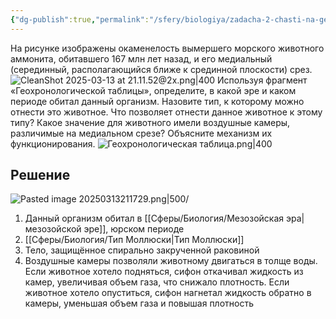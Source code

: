 ```yaml
---
{"dg-publish":true,"permalink":"/sfery/biologiya/zadacha-2-chasti-na-geohronologicheskuyu-shkalu-nautilus/","tags":["Эволюция"]}
---
```


На рисунке изображены окаменелость вымершего морского животного аммонита, обитавшего 167 млн лет назад, и его медиальный (серединный, располагающийся ближе к срединной плоскости) срез.
![CleanShot 2025-03-13 at 21.11.52@2x.png|400](/img/user/%D0%90%D1%80%D1%85%D0%B8%D0%B2/%D0%9A%D1%8D%D1%88/CleanShot%202025-03-13%20at%2021.11.52@2x.png)
Используя фрагмент «Геохронологической таблицы», определите, в какой эре и каком периоде обитал данный организм. Назовите тип, к которому можно отнести это животное. Что позволяет отнести данное животное к этому типу? Какое значение для животного имели воздушные камеры, различимые на медиальном срезе? Объясните механизм их функционирования.
![Геохронологическая таблица.png|400](/img/user/%D0%90%D1%80%D1%85%D0%B8%D0%B2/%D0%9A%D1%8D%D1%88/%D0%93%D0%B5%D0%BE%D1%85%D1%80%D0%BE%D0%BD%D0%BE%D0%BB%D0%BE%D0%B3%D0%B8%D1%87%D0%B5%D1%81%D0%BA%D0%B0%D1%8F%20%D1%82%D0%B0%D0%B1%D0%BB%D0%B8%D1%86%D0%B0.png)
## Решение
![Pasted image 20250313211729.png|500](/img/user/%D0%90%D1%80%D1%85%D0%B8%D0%B2/%D0%9A%D1%8D%D1%88/Pasted%20image%2020250313211729.png)/
1. Данный организм обитал в [[Сферы/Биология/Мезозойская эра\|мезозойской эре]], юрском периоде 
2. [[Сферы/Биология/Тип Моллюски\|Тип Моллюски]] 
3. Тело, защищённое спирально закрученной раковиной 
4. Воздушные камеры позволяли животному двигаться в толще воды. Если животное хотело подняться, сифон откачивал жидкость из камер, увеличивая объем газа, что снижало плотность. Если животное хотело опуститься, сифон нагнетал жидкость обратно в камеры, уменьшая объем газа и повышая плотность